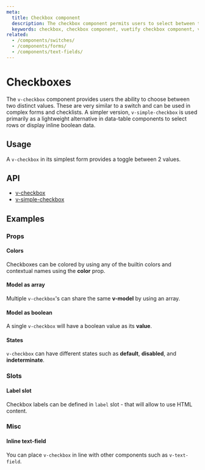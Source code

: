 ```yaml
---
meta:
  title: Checkbox component
  description: The checkbox component permits users to select between two values.
  keywords: checkbox, checkbox component, vuetify checkbox component, vue checkbox component
related:
  - /components/switches/
  - /components/forms/
  - /components/text-fields/
---
```


# Checkboxes

The `v-checkbox` component provides users the ability to choose between two distinct values. These are very similar to a switch and can be used in complex forms and checklists. A simpler version, `v-simple-checkbox` is used primarily as a lightweight alternative in data-table components to select rows or display inline boolean data.
## Usage

A `v-checkbox` in its simplest form provides a toggle between 2 values.

<example file="v-checkbox/usage" />

## API

- [v-checkbox](/api/v-checkbox)
- [v-simple-checkbox](/api/v-simple-checkbox)

## Examples

### Props

#### Colors

Checkboxes can be colored by using any of the builtin colors and contextual names using the **color** prop.

<example file="v-checkbox/prop-colors" />

#### Model as array

Multiple `v-checkbox`'s can share the same **v-model** by using an array.

<example file="v-checkbox/prop-model-as-array" />

#### Model as boolean

A single `v-checkbox` will have a boolean value as its **value**.

<example file="v-checkbox/prop-model-as-boolean" />

#### States

`v-checkbox` can have different states such as **default**, **disabled**, and **indeterminate**.

<example file="v-checkbox/prop-states" />

### Slots

#### Label slot

Checkbox labels can be defined in `label` slot - that will allow to use HTML content.

<example file="v-checkbox/slot-label" />

### Misc

#### Inline text-field

You can place `v-checkbox` in line with other components such as `v-text-field`.

<example file="v-checkbox/misc-inline-textfield" />

<backmatter />
